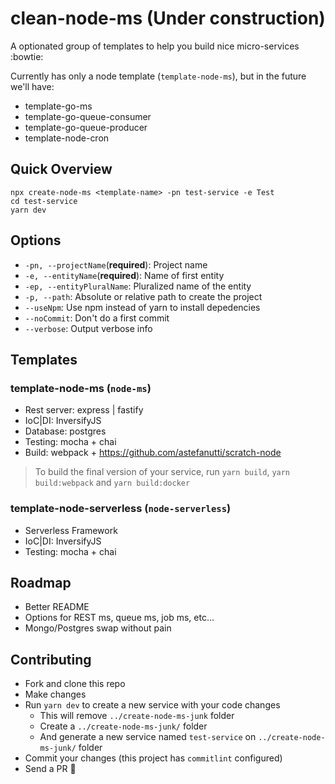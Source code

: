 # clean-node-ms (Under construction)

A optionated group of templates to help you build nice micro-services :bowtie:

Currently has only a node template (`template-node-ms`), but in the future we'll have:

- template-go-ms
- template-go-queue-consumer
- template-go-queue-producer
- template-node-cron

## Quick Overview

```
npx create-node-ms <template-name> -pn test-service -e Test
cd test-service
yarn dev
```

## Options

- `-pn, --projectName`(**required**): Project name
- `-e, --entityName`(**required**): Name of first entity
- `-ep, --entityPluralName`: Pluralized name of the entity
- `-p, --path`: Absolute or relative path to create the project
- `--useNpm`: Use npm instead of yarn to install depedencies
- `--noCommit`: Don't do a first commit
- `--verbose`: Output verbose info

## Templates

### template-node-ms (`node-ms`)

- Rest server: express | fastify
- IoC|DI: InversifyJS
- Database: postgres
- Testing: mocha + chai
- Build: webpack + https://github.com/astefanutti/scratch-node

> To build the final version of your service, run `yarn build`, `yarn build:webpack` and `yarn build:docker`

### template-node-serverless (`node-serverless`)

- Serverless Framework
- IoC|DI: InversifyJS
- Testing: mocha + chai

## Roadmap

- Better README
- Options for REST ms, queue ms, job ms, etc...
- Mongo/Postgres swap without pain

## Contributing

- Fork and clone this repo
- Make changes
- Run `yarn dev` to create a new service with your code changes
  - This will remove `../create-node-ms-junk` folder
  - Create a `../create-node-ms-junk/` folder
  - And generate a new service named `test-service` on `../create-node-ms-junk/` folder
- Commit your changes (this project has `commitlint` configured)
- Send a PR :rocket:
